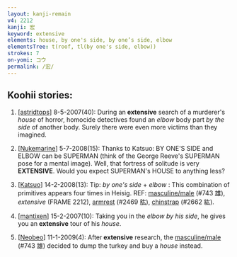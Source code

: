 ```yaml
---
layout: kanji-remain
v4: 2212
kanji: 宏
keyword: extensive
elements: house, by one's side, by one’s side, elbow
elementsTree: t(roof, tl(by one's side, elbow))
strokes: 7
on-yomi: コウ
permalink: /宏/
---
```


## Koohii stories: 

1) [<a href="http://kanji.koohii.com/profile/astridtops">astridtops</a>] 8-5-2007(40): During an<strong> extensive</strong> search of a murderer&#039;s <em>house</em> of horror, homocide detectives found an <em>elbow</em> body part <em>by the side</em> of another body. Surely there were even more victims than they imagined.

2) [<a href="http://kanji.koohii.com/profile/Nukemarine">Nukemarine</a>] 5-7-2008(15): Thanks to Katsuo: BY ONE&#039;S SIDE and ELBOW can be SUPERMAN (think of the George Reeve&#039;s SUPERMAN pose for a mental image). Well, that fortress of solitude is very<strong> EXTENSIVE</strong>. Would you expect SUPERMAN&#039;s HOUSE to anything less?

3) [<a href="http://kanji.koohii.com/profile/Katsuo">Katsuo</a>] 14-2-2008(13): Tip: <em>by one&#039;s side</em> + <em>elbow</em> : This combination of primitives appears four times in Heisig. REF: <a href="http://kanji.koohii.com/study/kanji/743">masculine/male</a> (#743 雄), <em>extensive</em> (FRAME 2212), <a href="../v4/2469.html">armrest</a> (#2469 肱), <a href="../v4/2662.html">chinstrap</a> (#2662 紘).

4) [<a href="http://kanji.koohii.com/profile/mantixen">mantixen</a>] 15-2-2007(10): Taking you in the <em>elbow by his side</em>, he gives you an<strong> extensive</strong> tour of his <em>house</em>.

5) [<a href="http://kanji.koohii.com/profile/Neobeo">Neobeo</a>] 11-1-2009(4): After<strong> extensive</strong> research, the <a href="http://kanji.koohii.com/study/kanji/743">masculine/male</a> (#743 雄) decided to dump the turkey and buy a <em>house</em> instead.

